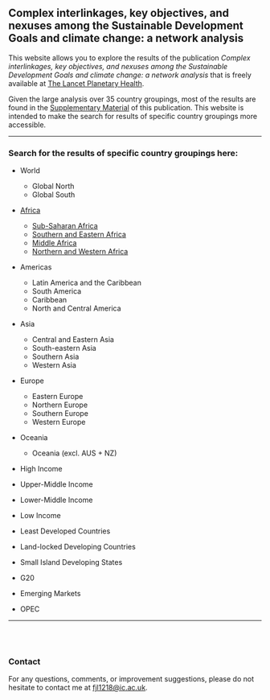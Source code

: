 ## Complex interlinkages, key objectives, and nexuses among the Sustainable Development Goals and climate change: a network analysis

This website allows you to explore the results of the publication *Complex interlinkages, key objectives, and nexuses among the Sustainable Development Goals and climate change: a network analysis* that is freely available at [The Lancet Planetary Health](https://www.thelancet.com/journals/lanplh/article/PIIS2542-5196(22)00070-5/fulltext).

Given the large analysis over 35 country groupings, most of the results are found in the [Supplementary Material](https://www.thelancet.com/journals/lanplh/article/PIIS2542-5196(22)00070-5/fulltext#supplementaryMaterial) of this publication. This website is intended to make the search for results of specific country groupings more accessible.

---

### Search for the results of specific **country groupings** here:

- World
    - Global North
    - Global South

- [Africa](https://github.com/felix-laumann/SDG-networks/blob/gh-pages/Results/Africa/Africa.md)
    - [Sub-Saharan Africa](https://github.com/felix-laumann/SDG-networks/blob/gh-pages/Results/Africa/Sub-Saharan_Africa.md)
    - [Southern and Eastern Africa](https://github.com/felix-laumann/SDG-networks/blob/gh-pages/Results/Africa/Southern_and_Eastern_Africa.md)
    - [Middle Africa](https://github.com/felix-laumann/SDG-networks/blob/gh-pages/Results/Africa/Middle_Africa.md)
    - [Northern and Western Africa](https://github.com/felix-laumann/SDG-networks/blob/gh-pages/Results/Africa/Northern_and_Western_Africa.md)

- Americas 
    - Latin America and the Caribbean
    - South America
    - Caribbean
    - North and Central America
    
- Asia
    - Central and Eastern Asia
    - South-eastern Asia
    - Southern Asia
    - Western Asia
    
- Europe
    - Eastern Europe
    - Northern Europe
    - Southern Europe
    - Western Europe

- Oceania
    - Oceania (excl. AUS + NZ)

- High Income
- Upper-Middle Income
- Lower-Middle Income
- Low Income

- Least Developed Countries
- Land-locked Developing Countries
- Small Island Developing States
- G20
- Emerging Markets
- OPEC


---





<br>
<br>

### Contact

For any questions, comments, or improvement suggestions, please do not hesitate to contact me at [fjl1218@ic.ac.uk](mailto:fjl1218@ic.ac.uk).
